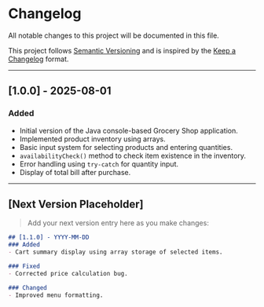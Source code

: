 # Changelog

All notable changes to this project will be documented in this file.

This project follows [Semantic Versioning](https://semver.org/) and is inspired by the [Keep a Changelog](https://keepachangelog.com/en/1.0.0/) format.

---

## [1.0.0] - 2025-08-01

### Added
- Initial version of the Java console-based Grocery Shop application.
- Implemented product inventory using arrays.
- Basic input system for selecting products and entering quantities.
- `availabilityCheck()` method to check item existence in the inventory.
- Error handling using `try-catch` for quantity input.
- Display of total bill after purchase.

---

## [Next Version Placeholder]

> Add your next version entry here as you make changes:
```markdown
## [1.1.0] - YYYY-MM-DD
### Added
- Cart summary display using array storage of selected items.

### Fixed
- Corrected price calculation bug.

### Changed
- Improved menu formatting.
